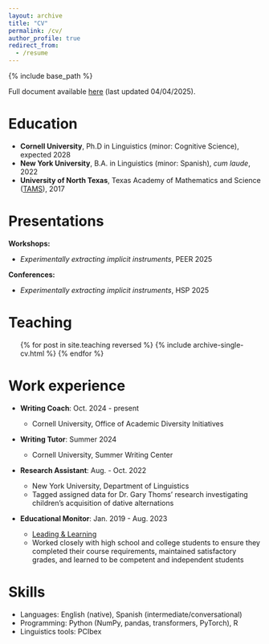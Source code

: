 ```yaml
---
layout: archive
title: "CV"
permalink: /cv/
author_profile: true
redirect_from:
  - /resume
---
```


{% include base_path %}

Full document available <a target="_blank" rel="noopener" href="/files/CV_040425.pdf">here</a> (last updated 04/04/2025).

Education
======
* <b>Cornell University</b>, Ph.D in Linguistics (minor: Cognitive Science), expected 2028
* <b>New York University</b>, B.A. in Linguistics (minor: Spanish), <i>cum laude</i>, 2022
* <b>University of North Texas</b>, Texas Academy of Mathematics and Science (<a target="_blank" rel="noopener" href="https://tams.unt.edu/">TAMS</a>), 2017


<!-- Publications
======
  <ul>{% for post in site.publications reversed %}
    {% include archive-single-cv.html %}
  {% endfor %}</ul> -->
  
Presentations
======
<b>Workshops:</b>

* <i>Experimentally extracting implicit instruments</i>, PEER 2025

<b>Conferences:</b> 

* <i>Experimentally extracting implicit instruments</i>, HSP 2025
  
  
Teaching
======
  <ul>{% for post in site.teaching reversed %}
    {% include archive-single-cv.html %}
  {% endfor %}</ul>

Work experience
======

* <b>Writing Coach</b>: Oct. 2024 - present
  * Cornell University, Office of Academic Diversity Initiatives

* <b>Writing Tutor</b>: Summer 2024
  * Cornell University, Summer Writing Center

* <b>Research Assistant</b>: Aug. - Oct. 2022
  * New York University, Department of Linguistics
  * Tagged assigned data for Dr. Gary Thoms’ research investigating children’s acquisition of dative alternations

* <b>Educational Monitor</b>: Jan. 2019 - Aug. 2023
  * <a target="_blank" rel="noopener" href="https://www.leadingandlearning.com">Leading & Learning</a>
  * Worked closely with high school and college students to ensure they completed their course requirements, maintained satisfactory grades, and learned to be competent and 
  independent students


Skills
======
* Languages: English (native), Spanish (intermediate/conversational)
* Programming: Python (NumPy, pandas, transformers, PyTorch), R
* Linguistics tools: PCIbex
  
<!-- Service and leadership
======
* Currently signed in to 43 different slack teams -->
